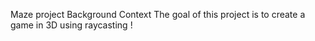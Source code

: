 Maze project
Background Context
The goal of this project is to create a game in 3D using raycasting !
